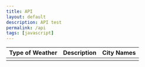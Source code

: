 ```yaml
---
title: API
layout: default
description: API test
permalink: /api
tags: [javascript]
---
```


<table>
  <thead>
  <tr>
    <th>Type of Weather</th>
    <th>Description</th>
    <th>City Names</th>
    <!-- <th>Active Cases</th> -->
  </tr>
  </thead>
  <tbody>
    <td id="type"></td>
    <td id="description"></td>
    <td id="city"></td>
    <!-- <td id="active_cases"></td> -->
  </tbody>

<!-- Script is layed out in a sequence (no function) and will execute when page is loaded -->

<script>
  // prepare HTML result container for new output
  const resultContainer = document.getElementById("result");

  // prepare fetch options
  const url = "https://weatherbit-v1-mashape.p.rapidapi.com/forecast/3hourly?lat=35.5&lon=-78.5";

  const options = {
    method: 'GET', // *GET, POST, PUT, DELETE, etc.
    mode: 'cors', // no-cors, *cors, same-origin
    cache: 'default', // *default, no-cache, reload, force-cache, only-if-cached
    credentials: 'omit', // include, *same-origin, omit
    headers: {
      'Content-Type': 'application/json'
      // 'Content-Type': 'application/x-www-form-urlencoded',
    },
  };

  // fetch the API
  fetch(url, options)
    // response is a RESTful "promise" on any successful fetch
    .then(response => {
      // check for response errors
      if (response.status !== 200) {
          const errorMsg = 'Database response error: ' + response.status;
          console.log(errorMsg);
          const tr = document.createElement("tr");
          const td = document.createElement("td");
          td.innerHTML = errorMsg;
          tr.appendChild(td);
          resultContainer.appendChild(tr);
          return;
      }
      // valid response will have json data
      response.json().then(weatherData => {
          console.log(weatherData);
          console.log(weatherData.weather);

          // World Data
          document.getElementById("type").innerHTML = weatherData.weather[0].main;
          document.getElementById("description").innerHTML = weatherData.weather[0].description.toUpperCase()
          document.getElementById("city").innerHTML = weatherData.name
        //   document.getElementById("active_cases").innerHTML = data.world_total.active_cases;

          // Country data
          for (const row of data.countries_stat) {
            console.log(row);

            // tr for each row
            const tr = document.createElement("tr");
            // td for each column
            const name = document.createElement("td");
            const cases = document.createElement("td");
            const deaths = document.createElement("td");
            const active = document.createElement("td");

            // data is specific to the API
            name.innerHTML = row.country_name;
            cases.innerHTML = row.cases; 
            deaths.innerHTML = row.deaths; 
            active.innerHTML = row.active_cases; 

            // this build td's into tr
            tr.appendChild(name);
            tr.appendChild(cases);
            tr.appendChild(deaths);
            tr.appendChild(active);

            // add HTML to container
            resultContainer.appendChild(tr);
          }
      })
  })
  // catch fetch errors (ie ACCESS to server blocked)
  .catch(err => {
    console.error(err);
    const tr = document.createElement("tr");
    const td = document.createElement("td");
    td.innerHTML = err;
    tr.appendChild(td);
    resultContainer.appendChild(tr);
  });
</script>